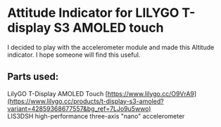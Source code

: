 # Attitude Indicator for LILYGO T-display S3 AMOLED touch
I decided to play with the accelerometer module and made this Altitude indicator. I hope someone will find this useful.

## Parts used:
LilyGO T-Display AMOLED Touch [https://www.lilygo.cc/O9VrA9](https://www.lilygo.cc/products/t-display-s3-amoled?variant=42859368677557&bg_ref=7LJo9u5wwo)   
LIS3DSH high-performance three-axis "nano" accelerometer
